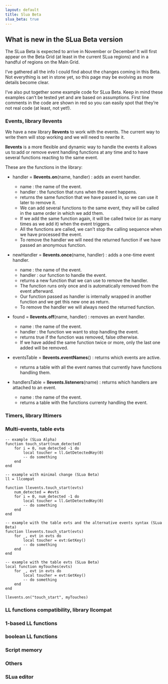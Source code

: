 ```yaml
---
layout: default
title: Slua Beta
slua_beta: true
---
```


## What is new in the SLua Beta version

The SLua Beta is expected to arrive in November or December! It will first appear on the Beta Grid (at least in the current SLua regions) and in a handful of regions on the Main Grid.

I’ve gathered all the info I could find about the changes coming in this Beta. Not everything is set in stone yet, so this page may be evolving as more details become clear.

I’ve also put together some example code for SLua Beta. Keep in mind these examples can’t be tested yet and are based on assumptions. First line comments in the code are shown in red so you can easily spot that they’re not real code (at least, not yet!).

### Events, library llevents

We have a new library **llevents** to work with the events. The current way to write them will stop working and we will need to rewrite it.

**llevents** is a more flexible and dynamic way to handle the events it allows us to:add or remove event handling functions at any time and to have several functions reacting to the same event.

These are the functions in the library:

- handler = **llevents.on**(name, handler) : adds an event handler.
    - name : the name of the event.
    - handler : the function that runs when the event happens.
    - returns the same function that we have passed in, so we can use it later to remove it.
  - We can add several functions to the same event, they will be called in the same order in which we add them.
  - If we add the same function again, it will be called twice (or as many times as we add it) when the event triggers.
  - All the functions are called, we can't stop the calling sequence when we have processed the event.
  - To remove the handler we will need the returned function if we have passed an anonymous function.

- newHandler = **llevents.once**(name, handler) : adds a one-time event handler.
    -  name : the name of the event.
    -  handler : our function to handle the event.
    -  returns a new function that we can use to remove the handler.
  - The function runs only once and is automatically removed from the event afterward.
  - Our function passed as handler is internally wrapped in another function and we get this new one as return.
  - To remove the handler we will always need the returned function.
 
- found = **llevents.off**(name, handler) : removes an event handler.
    -  name : the name of the event.
    -  handler : the function we want to stop handling the event.
    -  returns true if the function was removed, false otherwise.
  - If we have added the same function twice or more, only the last one added will be removed.
 
- eventsTable = **llevents.eventNames**() : returns which events are active.
    -  returns a table with all the event names that currently have functions handling them.

- handlersTable = **llevents.listeners**(name) : returns which handlers are attached to an event.
    -  name : the name of the event.
    -  returns a table with the functions currenty handling the event.





### Timers, library lltimers


### Multi-events, table evts

<pre class="language-slua"><code class="language-slua">-- example (SLua Alpha)
function touch_start(num_detected)
    for i = 0, num_detected -1 do
        local toucher = ll.GetDetectedKey(0)
        -- do something
    end
end</code></pre>

<pre class="language-sluab"><code class="language-sluab">-- example with minimal change (SLua Beta)
ll = llcompat

function llevents.touch_start(evts)
    num_detected = #evts
    for i = 0, num_detected -1 do
        local toucher = ll.GetDetectedKey(0)
        -- do something
    end
end</code></pre>

<pre class="language-sluab"><code class="language-sluab">-- example with the table evts and the alternative events syntax (SLua Beta)
function llevents.touch_start(evts)
    for _, evt in evts do
        local toucher = evt:GetKey()
        -- do something
    end
end</code></pre>

<pre class="language-sluab"><code class="language-sluab">-- example with the table evts (SLua Beta)
local function myTouches(evts)
    for _, evt in evts do
        local toucher = evt:GetKey()
        -- do something
    end
end

llevents.on("touch_start", myTouches)</code></pre>


### LL functions compatibility, library llcompat


### 1-based LL functions


### boolean LL functions


### Script memory


### Others


### SLua editor


